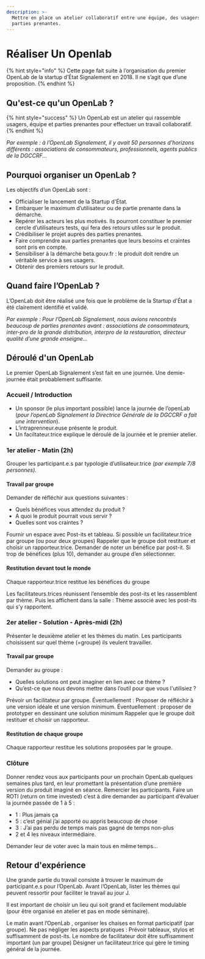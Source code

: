 ```yaml
---
description: >-
  Mettre en place un atelier collaboratif entre une équipe, des usagers et des
  parties prenantes.
---
```


# Réaliser Un Openlab

{% hint style="info" %}
Cette page fait suite à l’organisation du premier OpenLab de la startup d’État Signalement en 2018. Il ne s’agit que d’une proposition.
{% endhint %}

## Qu'est-ce qu'un OpenLab ? <a href="#en-un-mot" id="en-un-mot"></a>

{% hint style="success" %}
Un OpenLab est un atelier qui rassemble usagers, équipe et parties prenantes pour effectuer un travail collaboratif.
{% endhint %}

_Par exemple : à l’OpenLab Signalement, il y avait 50 personnes d’horizons différents : associations de consommateurs, professionnels, agents publics de la DGCCRF..._

## Pourquoi organiser un OpenLab ? <a href="#pourquoi-organiser-un-premier-openlab" id="pourquoi-organiser-un-premier-openlab"></a>

Les objectifs d’un OpenLab sont :

* Officialiser le lancement de la Startup d'État.
* Embarquer le maximum d’utilisateur ou de partie prenante dans la démarche.
* Repérer les acteurs les plus motivés. Ils pourront constituer le premier cercle d’utilisateurs tests, qui fera des retours utiles sur le produit.
* Crédibiliser le projet auprès des parties prenantes.
* Faire comprendre aux parties prenantes que leurs besoins et craintes sont pris en compte.
* Sensibiliser à la démarche beta.gouv.fr : le produit doit rendre un véritable service à ses usagers.
* Obtenir des premiers retours sur le produit.

## Quand faire l’OpenLab ? <a href="#quand-faire-lopenlab" id="quand-faire-lopenlab"></a>

L’OpenLab doit être réalisé une fois que le problème de la Startup d'État a été clairement identifié et validé.

_Par exemple : Pour l’OpenLab Signalement, nous avions rencontrés beaucoup de parties prenantes avant : associations de consommateurs, inter-pro de la grande distribution, interpro de la restauration, directeur qualité d’une grande enseigne..._

## Déroulé d'un OpenLab <a href="#deroule-de-lopenlab" id="deroule-de-lopenlab"></a>

Le premier OpenLab Signalement s’est fait en une journée. Une demie-journée était probablement suffisante.

### Accueil / Introduction <a href="#accueil-introduction" id="accueil-introduction"></a>

* Un sponsor (le plus important possible) lance la journée de l’openLab (_pour l’openLab Signalement la Directrice Générale de la DGCCRF a fait une intervention_).
* L’intraprenneur.euse présente le produit.
* Un faciltateur.trice explique le déroulé de la journée et le premier atelier.

### 1er atelier - Matin (2h) <a href="#1er-atelier-matin-2-h" id="1er-atelier-matin-2-h"></a>

Grouper les participant.e.s par typologie d’utilisateur.trice _(par exemple 7/8 personnes)._

#### Travail par groupe <a href="#travail-par-groupe" id="travail-par-groupe"></a>

Demander de réfléchir aux questions suivantes :

* Quels bénéfices vous attendez du produit ?
* A quoi le produit pourrait vous servir ?
* Quelles sont vos craintes ?

Fournir un espace avec Post-its et tableau. Si possible un facilitateur.trice par groupe (ou pour deux groupes) Rappeler que le groupe doit restituer et choisir un rapporteur.trice. Demander de noter un bénéfice par post-it. Si trop de bénéfices (plus 10), demander au groupe d’en sélectionner.

#### Restitution devant tout le monde <a href="#restitution-devant-tout-le-monde" id="restitution-devant-tout-le-monde"></a>

Chaque rapporteur.trice restitue les bénéfices du groupe

Les facilitateurs.trices réunissent l’ensemble des post-its et les rassemblent par thème. Puis les affichent dans la salle : Thème associé avec les post-its qui s’y rapportent.

### 2er atelier - Solution - Après-midi (2h) <a href="#2er-atelier-solution-apres-midi-2-h" id="2er-atelier-solution-apres-midi-2-h"></a>

Présenter le deuxième atelier et les thèmes du matin. Les participants choisissent sur quel thème (=groupe) ils veulent travailler.

#### Travail par groupe <a href="#travail-par-groupe-1" id="travail-par-groupe-1"></a>

Demander au groupe :

* Quelles solutions ont peut imaginer en lien avec ce thème ?
* Qu’est-ce que nous devons mettre dans l’outil pour que vous l'utilisiez ?

Prévoir un facilitateur par groupe. Éventuellement : Proposer de réfléchir à une version idéale et une version minimum. Éventuellement : proposer de prototyper en dessinant une solution minimum Rappeler que le groupe doit restituer et choisir un rapporteur.

#### Restitution de chaque groupe <a href="#restitution-de-chaque-groupe" id="restitution-de-chaque-groupe"></a>

Chaque rapporteur restitue les solutions proposées par le groupe.

### Clôture <a href="#cloture" id="cloture"></a>

Donner rendez vous aux participants pour un prochain OpenLab quelques semaines plus tard, en leur promettant la présentation d’une première version du produit imaginé en séance. Remercier les participants. Faire un ROTI (return on time invested) c’est à dire demander au participant d’évaluer la journée passée de 1 à 5 :

* 1 : Plus jamais ça
* 5 : c’est génial j’ai apporté ou appris beaucoup de chose
* 3 : J’ai pas perdu de temps mais pas gagné de temps non-plus
* 2 et 4 les niveaux intermédiaire.

Demander leur de voter avec la main tous en même temps…

## Retour d'expérience

Une grande partie du travail consiste à trouver le maximum de participant.e.s pour l’OpenLab. Avant l’OpenLab, lister les thèmes qui peuvent ressortir pour faciliter le travail au jour J.

Il est important de choisir un lieu qui soit grand et facilement modulable (pour être organisé en atelier et pas en mode séminaire).

Le matin avant l’OpenLab , organiser les chaises en format participatif (par groupe). Ne pas négliger les aspects pratiques : Prévoir tableaux, stylos et suffisamment de post-its. Le nombre de facilitateur doit être suffisamment important (un par groupe) Désigner un facilitateur.trice qui gère le timing général de la journée.
